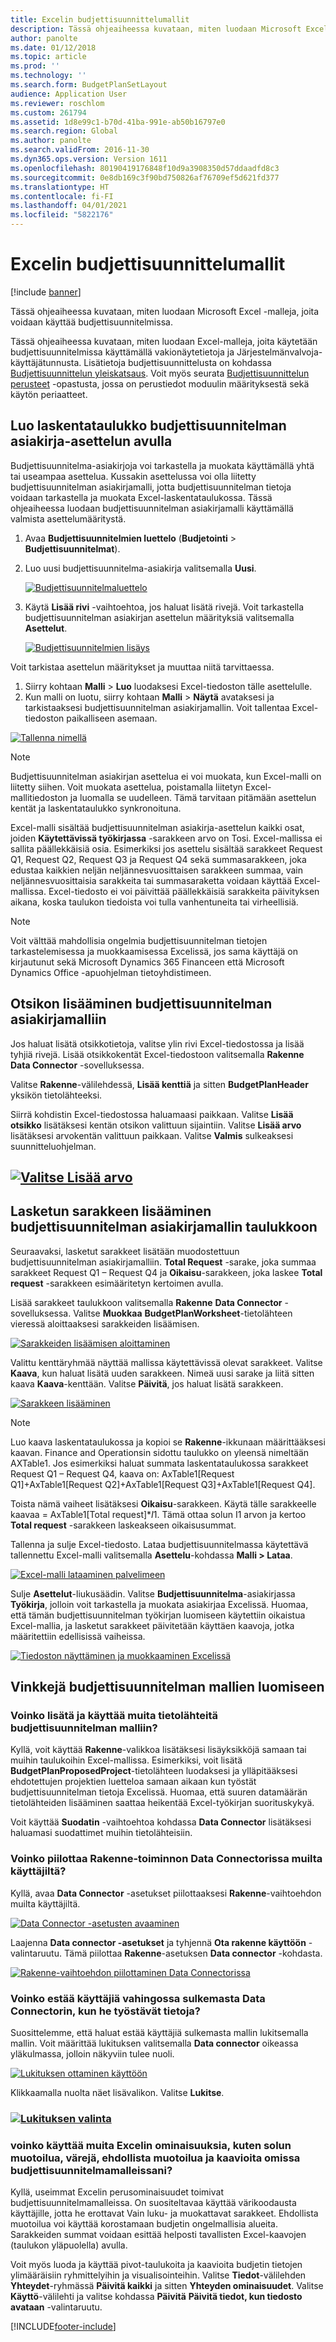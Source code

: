 ```yaml
---
title: Excelin budjettisuunnittelumallit
description: Tässä ohjeaiheessa kuvataan, miten luodaan Microsoft Excel -malleja, joita voidaan käyttää budjettisuunnitelmissa.
author: panolte
ms.date: 01/12/2018
ms.topic: article
ms.prod: ''
ms.technology: ''
ms.search.form: BudgetPlanSetLayout
audience: Application User
ms.reviewer: roschlom
ms.custom: 261794
ms.assetid: 1d8e99c1-b70d-41ba-991e-ab50b16797e0
ms.search.region: Global
ms.author: panolte
ms.search.validFrom: 2016-11-30
ms.dyn365.ops.version: Version 1611
ms.openlocfilehash: 80190419176848f10d9a3908350d57ddaadfd8c3
ms.sourcegitcommit: 0e8db169c3f90bd750826af76709ef5d621fd377
ms.translationtype: HT
ms.contentlocale: fi-FI
ms.lasthandoff: 04/01/2021
ms.locfileid: "5822176"
---
```

# <a name="budget-planning-templates-for-excel"></a>Excelin budjettisuunnittelumallit

[!include [banner](../includes/banner.md)]

Tässä ohjeaiheessa kuvataan, miten luodaan Microsoft Excel -malleja, joita voidaan käyttää budjettisuunnitelmissa.

Tässä ohjeaiheessa kuvataan, miten luodaan Excel-malleja, joita käytetään budjettisuunnitelmissa käyttämällä vakionäytetietoja ja Järjestelmänvalvoja-käyttäjätunnusta. Lisätietoja budjettisuunnittelusta on kohdassa [Budjettisuunnittelun yleiskatsaus](budget-planning-overview-configuration.md). Voit myös seurata [Budjettisuunnittelun perusteet](budget-plan.md) -opastusta, jossa on perustiedot moduulin määrityksestä sekä käytön periaatteet.

## <a name="generate-a-worksheet-using-budget-plan-document-layout"></a>Luo laskentataulukko budjettisuunnitelman asiakirja-asettelun avulla

Budjettisuunnitelma-asiakirjoja voi tarkastella ja muokata käyttämällä yhtä tai useampaa asettelua. Kussakin asettelussa voi olla liitetty budjettisuunnitelman asiakirjamalli, jotta budjettisuunnitelman tietoja voidaan tarkastella ja muokata Excel-laskentataulukossa. Tässä ohjeaiheessa luodaan budjettisuunnitelman asiakirjamalli käyttämällä valmista asettelumääritystä. 

1. Avaa **Budjettisuunnitelmien luettelo** (**Budjetointi** &gt; **Budjettisuunnitelmat**). 
2. Luo uusi budjettisuunnitelma-asiakirja valitsemalla **Uusi**. 

   [![Budjettisuunnitelmaluettelo](./media/bpt11-1024x552.png)](./media/bpt11.png) 

3. Käytä **Lisää rivi** -vaihtoehtoa, jos haluat lisätä rivejä. Voit tarkastella budjettisuunnitelman asiakirjan asettelun määrityksiä valitsemalla **Asettelut**. 

   [![Budjettisuunnitelmien lisäys](./media/bpt2-1024x274.png)](./media/bpt2.png) 

Voit tarkistaa asettelun määritykset ja muuttaa niitä tarvittaessa. 
1. Siirry kohtaan **Malli** &gt; **Luo** luodaksesi Excel-tiedoston tälle asettelulle. 
2. Kun malli on luotu, siirry kohtaan **Malli** &gt; **Näytä** avataksesi ja tarkistaaksesi budjettisuunnitelman asiakirjamallin. Voit tallentaa Excel-tiedoston paikalliseen asemaan. 

[![Tallenna nimellä](./media/bpt3-1024x545.png)](./media/bpt3.png)

> [!NOTE] 
> Budjettisuunnitelman asiakirjan asettelua ei voi muokata, kun Excel-malli on liitetty siihen. Voit muokata asettelua, poistamalla liitetyn Excel-mallitiedoston ja luomalla se uudelleen. Tämä tarvitaan pitämään asettelun kentät ja laskentataulukko synkronoituna. 

Excel-malli sisältää budjettisuunnitelman asiakirja-asettelun kaikki osat, joiden **Käytettävissä työkirjassa** -sarakkeen arvo on Tosi. Excel-mallissa ei sallita päällekkäisiä osia. Esimerkiksi jos asettelu sisältää sarakkeet Request Q1, Request Q2, Request Q3 ja Request Q4 sekä summasarakkeen, joka edustaa kaikkien neljän neljännesvuosittaisen sarakkeen summaa, vain neljännesvuosittaisia sarakkeita tai summasaraketta voidaan käyttää Excel-mallissa. Excel-tiedosto ei voi päivittää päällekkäisiä sarakkeita päivityksen aikana, koska taulukon tiedoista voi tulla vanhentuneita tai virheellisiä.

> [!NOTE] 
> Voit välttää mahdollisia ongelmia budjettisuunnitelman tietojen tarkastelemisessa ja muokkaamisessa Excelissä, jos sama käyttäjä on kirjautunut sekä Microsoft Dynamics 365 Financeen että Microsoft Dynamics Office -apuohjelman tietoyhdistimeen.

## <a name="add-a-header-to-budget-plan-document-template"></a>Otsikon lisääminen budjettisuunnitelman asiakirjamalliin
Jos haluat lisätä otsikkotietoja, valitse ylin rivi Excel-tiedostossa ja lisää tyhjiä rivejä. Lisää otsikkokentät Excel-tiedostoon valitsemalla **Rakenne** **Data Connector** -sovelluksessa.

Valitse **Rakenne**-välilehdessä, **Lisää kenttiä** ja sitten **BudgetPlanHeader** yksikön tietolähteeksi.

Siirrä kohdistin Excel-tiedostossa haluamaasi paikkaan. Valitse **Lisää otsikko** lisätäksesi kentän otsikon valittuun sijaintiin. Valitse **Lisää arvo** lisätäksesi arvokentän valittuun paikkaan. Valitse **Valmis** sulkeaksesi suunnitteluohjelman.

## <a name="select-add-valuemediabpt7png"></a>[![Valitse Lisää arvo](./media/bpt7.png)](./media/bpt7.png)

<a name="add-a-calculated-column-to-budget-plan-document-template-table"></a>Lasketun sarakkeen lisääminen budjettisuunnitelman asiakirjamallin taulukkoon
--------------------------------------------------------------

Seuraavaksi, lasketut sarakkeet lisätään muodostettuun budjettisuunnitelman asiakirjamalliin. **Total Request** -sarake, joka summaa sarakkeet Request Q1 – Request Q4 ja **Oikaisu**-sarakkeen, joka laskee **Total request** -sarakkeen esimääritetyn kertoimen avulla.

Lisää sarakkeet taulukkoon valitsemalla **Rakenne** **Data Connector** -sovelluksessa. Valitse **Muokkaa** **BudgetPlanWorksheet**-tietolähteen vieressä aloittaaksesi sarakkeiden lisäämisen.

[![Sarakkeiden lisäämisen aloittaminen](./media/bpt8-1024x301.png)](./media/bpt8.png) 

Valittu kenttäryhmää näyttää mallissa käytettävissä olevat sarakkeet. Valitse **Kaava**, kun haluat lisätä uuden sarakkeen. Nimeä uusi sarake ja liitä sitten kaava **Kaava**-kenttään. Valitse **Päivitä**, jos haluat lisätä sarakkeen.

[![Sarakkeen lisääminen](./media/bpt12-1024x565.png)](./media/bpt12.png)

> [!NOTE] 
> Luo kaava laskentataulukossa ja kopioi se **Rakenne**-ikkunaan määrittääksesi kaavan. Finance and Operationsin sidottu taulukko on yleensä nimeltään AXTable1. Jos esimerkiksi haluat summata laskentataulukossa sarakkeet Request Q1 – Request Q4, kaava on: AxTable1\[Request Q1\]+AxTable1\[Request Q2\]+AxTable1\[Request Q3\]+AxTable1\[Request Q4\].

Toista nämä vaiheet lisätäksesi **Oikaisu**-sarakkeen. Käytä tälle sarakkeelle kaavaa = AxTable1\[Total request\]\*$I$1. Tämä ottaa solun I1 arvon ja kertoo **Total request** -sarakkeen laskeakseen oikaisusummat.

Tallenna ja sulje Excel-tiedosto. Lataa budjettisuunnitelmassa käytettävä tallennettu Excel-malli valitsemalla **Asettelu**-kohdassa **Malli &gt; Lataa**. 

[![Excel-malli lataaminen palvelimeen](./media/bpt10-1024x352.png)](./media/bpt10.png) 

Sulje **Asettelut**-liukusäädin. Valitse **Budjettisuunnitelma**-asiakirjassa **Työkirja**, jolloin voit tarkastella ja muokata asiakirjaa Excelissä. Huomaa, että tämän budjettisuunnitelman työkirjan luomiseen käytettiin oikaistua Excel-mallia, ja lasketut sarakkeet päivitetään käyttäen kaavoja, jotka määritettiin edellisissä vaiheissa. 

[![Tiedoston näyttäminen ja muokkaaminen Excelissä](./media/bpt111-1024x431.png)](./media/bpt111.png)

## <a name="tips--tricks-for-creating-budget-plan-templates"></a>Vinkkejä budjettisuunnitelman mallien luomiseen
### <a name="can-i-add-and-use-additional-data-sources-to-a-budget-plan-template"></a>Voinko lisätä ja käyttää muita tietolähteitä budjettisuunnitelman malliin?

Kyllä, voit käyttää **Rakenne**-valikkoa lisätäksesi lisäyksikköjä samaan tai muihin taulukoihin Excel-mallissa. Esimerkiksi, voit lisätä **BudgetPlanProposedProject**-tietolähteen luodaksesi ja ylläpitääksesi ehdotettujen projektien luetteloa samaan aikaan kun työstät budjettisuunnitelman tietoja Excelissä. Huomaa, että suuren datamäärän tietolähteiden lisääminen saattaa heikentää Excel-työkirjan suorituskykyä. 

Voit käyttää **Suodatin** -vaihtoehtoa kohdassa **Data Connector** lisätäksesi haluamasi suodattimet muihin tietolähteisiin.

### <a name="can-i-hide-the-design-option-in-the-data-connector-for-other-users"></a>Voinko piilottaa Rakenne-toiminnon Data Connectorissa muilta käyttäjiltä?

Kyllä, avaa **Data Connector** -asetukset piilottaaksesi **Rakenne**-vaihtoehdon muilta käyttäjiltä.

[![Data Connector -asetusten avaaminen](./media/bpt13-1024x565.png)](./media/bpt13.png)

Laajenna **Data connector -asetukset** ja tyhjennä **Ota rakenne käyttöön** -valintaruutu. Tämä piilottaa **Rakenne**-asetuksen **Data connector** -kohdasta.

[![Rakenne-vaihtoehdon piilottaminen Data Connectorissa](./media/bpt14-1024x592.png)](./media/bpt14.png)

### <a name="can-i-prevent-users-from-accidently-closing-the-data-connector-while-working-with-data"></a>Voinko estää käyttäjiä vahingossa sulkemasta Data Connectorin, kun he työstävät tietoja?

Suosittelemme, että haluat estää käyttäjiä sulkemasta mallin lukitsemalla mallin. Voit määrittää lukituksen valitsemalla **Data connector** oikeassa yläkulmassa, jolloin näkyviin tulee nuoli. 

[![Lukituksen ottaminen käyttöön](./media/bpt15-1024x285.png)](./media/bpt15.png) 

Klikkaamalla nuolta näet lisävalikon. Valitse **Lukitse**.

### <a name="select-lockmediabpt16png"></a>[![Lukituksen valinta](./media/bpt16-1024x614.png)](./media/bpt16.png)

### <a name="can-i-use-other-excel-features-like-cell-formatting-colors-conditional-formatting-and-charts-with-my-budget-plan-templates"></a>voinko käyttää muita Excelin ominaisuuksia, kuten solun muotoilua, värejä, ehdollista muotoilua ja kaavioita omissa budjettisuunnitelmamalleissani?

Kyllä, useimmat Excelin perusominaisuudet toimivat budjettisuunnitelmamalleissa. On suositeltavaa käyttää värikoodausta käyttäjille, jotta he erottavat Vain luku- ja muokattavat sarakkeet. Ehdollista muotoilua voi käyttää korostamaan budjetin ongelmallisia alueita. Sarakkeiden summat voidaan esittää helposti tavallisten Excel-kaavojen (taulukon yläpuolella) avulla.

Voit myös luoda ja käyttää pivot-taulukoita ja kaavioita budjetin tietojen ylimääräisiin ryhmittelyihin ja visualisointeihin. Valitse **Tiedot**-välilehden **Yhteydet**-ryhmässä **Päivitä kaikki** ja sitten **Yhteyden ominaisuudet**. Valitse **Käyttö**-välilehti ja valitse kohdassa **Päivitä** **Päivitä tiedot, kun tiedosto avataan** -valintaruutu. 





[!INCLUDE[footer-include](../../includes/footer-banner.md)]